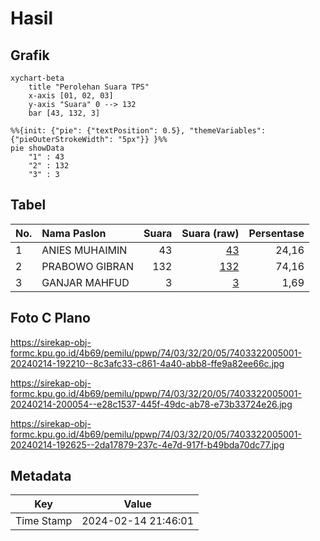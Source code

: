 # Hasil

## Grafik

```mermaid
xychart-beta
    title "Perolehan Suara TPS"
    x-axis [01, 02, 03]
    y-axis "Suara" 0 --> 132
    bar [43, 132, 3]
```

```mermaid
%%{init: {"pie": {"textPosition": 0.5}, "themeVariables": {"pieOuterStrokeWidth": "5px"}} }%%
pie showData
    "1" : 43
    "2" : 132
    "3" : 3
```

## Tabel

| No. | Nama Paslon    | Suara | Suara (raw) | Persentase |
|:--- |:-------------- | -----:| -----------:| ----------:|
| 1   | ANIES MUHAIMIN | 43    | [43][p-1]   | 24,16      |
| 2   | PRABOWO GIBRAN | 132   | [132][p-2]  | 74,16      |
| 3   | GANJAR MAHFUD  | 3     | [3][p-3]    | 1,69       |


[p-1]: https://github.com/gigit-pemilu/pemilu-2024-74-sulawesi-tenggara/blob/main/pilpres/hitung-suara/sub/74-sulawesi-tenggara/sub/03-muna/sub/32-tongkuno-selatan/sub/2005-watondo/sub/001-tps/sub/paslon-1.txt
[p-2]: https://github.com/gigit-pemilu/pemilu-2024-74-sulawesi-tenggara/blob/main/pilpres/hitung-suara/sub/74-sulawesi-tenggara/sub/03-muna/sub/32-tongkuno-selatan/sub/2005-watondo/sub/001-tps/sub/paslon-2.txt
[p-3]: https://github.com/gigit-pemilu/pemilu-2024-74-sulawesi-tenggara/blob/main/pilpres/hitung-suara/sub/74-sulawesi-tenggara/sub/03-muna/sub/32-tongkuno-selatan/sub/2005-watondo/sub/001-tps/sub/paslon-3.txt

## Foto C Plano

https://sirekap-obj-formc.kpu.go.id/4b69/pemilu/ppwp/74/03/32/20/05/7403322005001-20240214-192210--8c3afc33-c861-4a40-abb8-ffe9a82ee66c.jpg

https://sirekap-obj-formc.kpu.go.id/4b69/pemilu/ppwp/74/03/32/20/05/7403322005001-20240214-200054--e28c1537-445f-49dc-ab78-e73b33724e26.jpg

https://sirekap-obj-formc.kpu.go.id/4b69/pemilu/ppwp/74/03/32/20/05/7403322005001-20240214-192625--2da17879-237c-4e7d-917f-b49bda70dc77.jpg


## Metadata

| Key        | Value               |
| ---------- | ------------------- |
| Time Stamp | 2024-02-14 21:46:01 |



